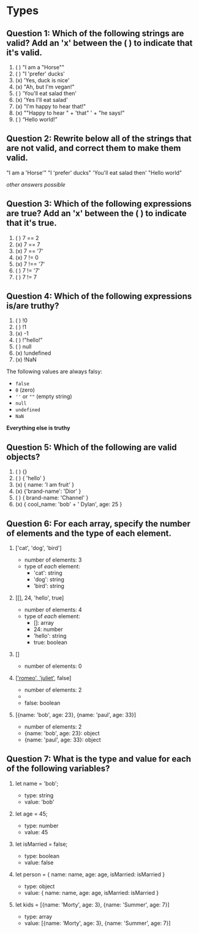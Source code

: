 # Types

## Question 1: Which of the following strings are valid? Add an 'x' between the ( ) to indicate that it's valid.

1. ( ) "I am a "Horse""
2. ( ) "I 'prefer' ducks'
3. (x) 'Yes, duck is nice'
4. (x) "Ah, but I\'m vegan!"
5. ( ) 'You'll eat salad then'
6. (x) 'Yes I\'ll eat salad'
7. (x) "I'm happy to hear that!"
8. (x) "\"Happy to hear " + 'that" ' + "he says!"
9. ( ) “Hello world!”


## Question 2: Rewrite below all of the strings that are not valid, and correct them to make them valid. 

"I am a 'Horse'"
"I 'prefer' ducks"
'You\'ll eat salad then'
"Hello world"

_other answers possible_

## Question 3: Which of the following expressions are true? Add an 'x' between the ( ) to indicate that it's true.

1. ( ) 7 == 2
2. (x) 7 == 7
3. (x) 7 == '7'
4. (x) 7 != 0
5. (x) 7 !== '7'
6. ( ) 7 != '7'
7. ( ) 7 != 7


## Question 4: Which of the following expressions is/are truthy?

1. ( ) !0
2. ( ) !1
3. (x) -1
4. ( ) !"hello!"
5. ( ) null
6. (x) !undefined
7. (x) !NaN

The following values are always falsy:

- `false`
- `0` (zero)
- `''` or `""` (empty string)
- `null`
- `undefined`
- `NaN`

**Everything else is truthy**

## Question 5: Which of the following are valid objects?

1. ( ) {}
2. ( ) { 'hello' }
3. (x) { name: 'I am fruit' }
4. (x) {'brand-name': 'Dior' }
5. ( ) { brand-name: 'Channel' }
6. (x) { cool_name: 'bob' + ' Dylan', age: 25 }


## Question 6: For each array, specify the number of elements and the type of each element.

1. ['cat', 'dog', 'bird']
    - number of elements: 3
    - type of _each_ element:
        - 'cat': string
        - 'dog': string
        - 'bird': string

2. [[], 24, 'hello', true]
    - number of elements: 4
    - type of _each_ element:
        - []: array
        - 24: number
        - 'hello': string
        - true: boolean

3. []
    - number of elements: 0

4. [['romeo', 'juliet'], false]
    - number of elements: 2
    - ['romeo', 'juliet']: array
    - false: boolean

5. [{name: 'bob', age: 23}, {name: 'paul', age: 33}]
    - number of elements: 2
    - {name: 'bob', age: 23}: object
    - {name: 'paul', age: 33}: object


## Question 7: What is the type and value for each of the following variables?

1. let  name = 'bob';
    - type: string
    - value: 'bob'

2. let age = 45;
    - type: number
    - value: 45

3. let isMarried = false;
    - type: boolean
    - value: false

4. let person = { name: name, age: age, isMarried: isMarried }
    - type: object
    - value: { name: name, age: age, isMarried: isMarried }

5. let kids = [{name: 'Morty', age: 3}, {name: 'Summer', age: 7}]
    - type: array
    - value: [{name: 'Morty', age: 3}, {name: 'Summer', age: 7}]